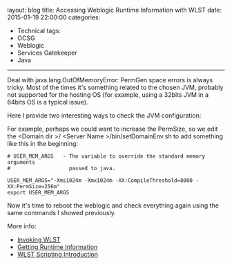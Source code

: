 layout: blog
title: Accessing Weblogic Runtime Information with WLST
date: 2015-01-19 22:00:00
categories:
- Technical
tags:
- OCSG
- Weblogic
- Services Gatekeeper
- Java
---

Deal with java.lang.OutOfMemoryError: PermGen space errors is always tricky. Most of the times it's something related to the chosen JVM, probably not supported for the hosting OS (for example, using a 32bits JVM in a 64bits OS is a typical issue).

Here I provide two interesting ways to check the JVM configuration:

<script src="https://gist.github.com/antonmry/efe307a587388c3ecdfb.js"></script>

For example, perhaps we could want to increase the PermSize, so we edit the  &lt;Domain dir &gt;/ &lt;Server Name &gt;/bin/setDomainEnv.sh to add something like this in the beginning:

```
# USER_MEM_ARGS   - The variable to override the standard memory arguments
#                   passed to java.

USER_MEM_ARGS="-Xms1024m -Xmx1024m -XX:CompileThreshold=8000 -XX:PermSize=256m"
export USER_MEM_ARGS
```
Now it's time to reboot the weblogic and check everything again using the same commands I showed previously.

More info:
- [Invoking WLST](http://docs.oracle.com/cd/E13222_01/wls/docs100/config_scripting/using_WLST.html#wp1093952)
- [Getting Runtime Information](
http://docs.oracle.com/cd/E13222_01/wls/docs100/config_scripting/monitoring.html)
- [WLST Scripting Introduction](https://blogs.oracle.com/practicalbpm/entry/wlst_scripting_to_get_weblogic)
